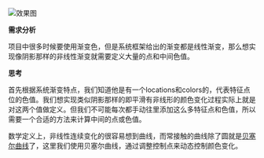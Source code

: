 ![效果图](https://github.com/DeadAndLife/IrregularGradient/blob/main/May-24-2021%2017-05-07.gif)

<b>需求分析</b>

项目中很多时候要使用渐变色，但是系统框架给出的渐变都是线性渐变，那么想实现像阴影那样的非线性渐变就需要定义大量的点和中间色值。

<b>思考</b>

首先根据系统渐变特点，我们知道他是有一个locations和colors的，代表特征点位的色值。我们想实现类似阴影那样的即平滑有非线形的颜色变化过程实际上就是对这两个值做定义。但我们不可能每次都手动往里添加这么多特征点和色值，所以需要一个合适的方法来计算中间的点或色值。

数学定义上，非线性连续变化的很容易想到曲线，而常接触的曲线除了圆就是[贝塞尔曲线](https://baike.baidu.com/item/%E8%B4%9D%E5%A1%9E%E5%B0%94%E6%9B%B2%E7%BA%BF/1091769?fr=aladdin)了，这里我们使用贝塞尔曲线，通过调整控制点来动态控制颜色变化。
